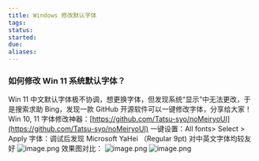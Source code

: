 ```yaml
---
title: Windows 修改默认字体
tags: 
status: 
started: 
due: 
aliases: 
---
```

### 如何修改 Win 11 系统默认字体？
Win 11 中文默认字体极不协调，想更换字体，但发现系统“显示”中无法更改，于是搜索求助 Bing，发现一款 GitHub 开源软件可以一键修改字体，分享给大家！
Win 10, 11 字体修改神器：[https://github.com/Tatsu-syo/noMeiryoUI](https://github.com/Tatsu-syo/noMeiryoUI)
一键设置：All fonts> Select > Apply
字体：调试后发现 Microsoft YaHei （Regular 9pt) 对中英文字体均较友好
![image.png](https://cdn.nlark.com/yuque/0/2022/png/29677165/1666837532708-7d06ba04-e97e-42e0-8ac3-9485beea6c4e.png#clientId=ub753bdfc-b1e7-4&crop=0&crop=0&crop=1&crop=1&from=paste&height=428&id=u02565872&margin=%5Bobject%20Object%5D&name=image.png&originHeight=856&originWidth=1152&originalType=binary&ratio=1&rotation=0&showTitle=false&size=48868&status=done&style=none&taskId=ue6eba8d7-d29e-49bd-bb83-56ffdde9743&title=&width=576)
效果图对比：
![image.png](https://cdn.nlark.com/yuque/0/2022/png/29677165/1666838453741-dd68f90b-79d4-4894-8784-4c03f422ae21.png#clientId=ub753bdfc-b1e7-4&crop=0&crop=0&crop=1&crop=1&from=paste&height=214&id=uc9f97e44&margin=%5Bobject%20Object%5D&name=image.png&originHeight=424&originWidth=422&originalType=binary&ratio=1&rotation=0&showTitle=true&size=21992&status=done&style=stroke&taskId=u346897b3-001e-4bab-a6ae-6ada8e96a71&title=%E9%85%8D%E7%BD%AE%E4%B9%8B%E5%89%8D%E5%AD%97%E4%BD%93%EF%BC%88%E4%B8%AD%E6%96%87%E5%8F%98%E5%BD%A2%E4%B8%8D%E5%8D%8F%E8%B0%83%EF%BC%89&width=213 "配置之前字体（中文变形不协调）")                       ![image.png](https://cdn.nlark.com/yuque/0/2022/png/29677165/1666838239690-90a4439b-570d-49bd-9071-3e7c361a65ac.png#clientId=ub753bdfc-b1e7-4&crop=0&crop=0&crop=1&crop=1&from=paste&height=215&id=uf1685c69&margin=%5Bobject%20Object%5D&name=image.png&originHeight=435&originWidth=434&originalType=binary&ratio=1&rotation=0&showTitle=true&size=23649&status=done&style=stroke&taskId=ucb639f30-9583-4c35-a97c-d6d0a4dbc7f&title=%E9%85%8D%E7%BD%AE%E5%90%8E%EF%BC%88%E5%AD%97%E4%BD%93%E5%92%8C%E8%B0%90%EF%BC%89&width=215 "配置后（字体和谐）")
